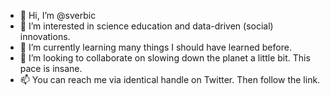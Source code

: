 - 👋 Hi, I’m @sverbic
- 👀 I’m interested in science education and data-driven (social) innovations.
- 🌱 I’m currently learning many things I should have learned before.
- 💞️ I’m looking to collaborate on slowing down the planet a little bit. This pace is insane.
- 📫 You can reach me via identical handle on Twitter. Then follow the link.

<!---
sverbic/sverbic is a ✨ special ✨ repository because its `README.md` (this file) appears on your GitHub profile.
You can click the Preview link to take a look at your changes.
--->
